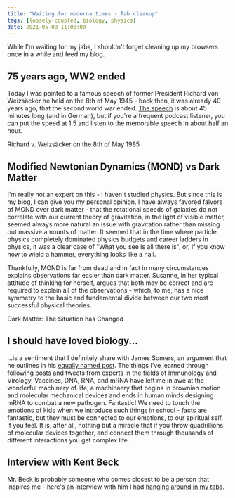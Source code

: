 ```yaml
---
title: "Waiting for moderna times - Tab cleanup"
tags: [loosely-coupled, biology, physics]
date: 2021-05-08 11:00:00
---
```


While I'm waiting for my jabs, I shouldn't forget cleaning up my browsers once in a while and feed my blog.

## 75 years ago, WW2 ended

Today I was pointed to a famous speech of former President Richard von Weizsäcker he held on the 8th of May 1945 - back then, it was already 40 years ago, that the second world war ended. [The speech][speech] is about 45 minutes long (and in German), but if you're a frequent podcast listener, you can put the speed at 1.5 and listen to the memorable speech in about half an hour.

<YouTubeEmbed link="https://www.youtube.com/embed/C3ZAzpk4IbE" />
<figcaption>Richard v. Weizsäcker on the 8th of May 1985</figcaption>

## Modified Newtonian Dynamics (MOND) vs Dark Matter

I'm really not an expert on this - I haven't studied physics. But since this is my blog, I can give you my personal opinion. I have always favored falvors of MOND over dark matter - that the rotational speeds of galaxies do not correlate with our current theory of gravitation, in the light of visible matter, seemed always more natural an issue with gravitation rather than missing out massive amounts of matter. It seemed that in the time where particle physics completely dominated physics budgets and career ladders in physics, it was a clear case of "What you see is all there is", or, if you know how to wield a hammer, everything looks like a nail.

Thankfully, MOND is far from dead and in fact in many circumstances explains observations far easier than dark matter. Susanne, in her typical attitude of thinking for herself, argues that both may be correct and are required to explain all of the observations - which, to me, has a nice symmetry to the basic and fundamental divide between our two most successful physical theories.

<YouTubeEmbed link="https://www.youtube.com/embed/4_qJptwikRc" />
<figcaption>Dark Matter: The Situation has Changed</figcaption>


## I should have loved biology...

...is a sentiment that I definitely share with James Somers, an argument that he outlines in his [equally named post][2]. The things I've learned through following posts and tweets from experts in the fields of Immunology and Virology, Vaccines, DNA, RNA, and mRNA have left me in awe at the wonderful machinery of life, a machinaery that begins in brownian motion and molecular mechanical devices and ends in human minds designing mRNA to combat a new pathogen. Fantastic! We need to touch the emotions of kids when we introduce such things in school - facts are fantastic, but they must be connected to our emotions, to our spiritual self, if you feel. It is, after all, nothing but a miracle that if you throw quadrillions of molecular devices together, and connect them through thousands of different interactions you get complex life.

## Interview with Kent Beck

Mr. Beck is probably someone who comes closest to be a person that inspires me - here's an interview with him I had [hanging around in my tabs][3].

[speech]: https://www.bundespraesident.de/SharedDocs/Reden/DE/Richard-von-Weizsaecker/Reden/1985/05/19850508_Rede.html
[2]: https://jsomers.net/i-should-have-loved-biology/
[3]: https://builtin.com/software-engineering-perspectives/kent-beck-geeks-gusto-globalization